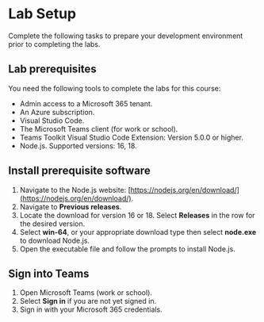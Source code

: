 # Lab Setup

Complete the following tasks to prepare your development environment prior to completing the labs.

## Lab prerequisites

You need the following tools to complete the labs for this course:

- Admin access to a Microsoft 365 tenant.
- An Azure subscription.
- Visual Studio Code.
- The Microsoft Teams client (for work or school).
- Teams Toolkit Visual Studio Code Extension:  Version 5.0.0 or higher.
- Node.js. Supported versions: 16, 18.

## Install prerequisite software

1. Navigate to the Node.js website: [https://nodejs.org/en/download/](https://nodejs.org/en/download/).
2. Navigate to **Previous releases**.
3. Locate the download for version 16 or 18.  Select **Releases** in the row for the desired version.
4. Select **win-64**, or your appropriate download type then select **node.exe** to download Node.js.
5. Open the executable file and follow the prompts to install Node.js.

## Sign into Teams

1. Open Microsoft Teams (work or school).
2. Select **Sign in** if you are not yet signed in.
3. Sign in with your Microsoft 365 credentials.
